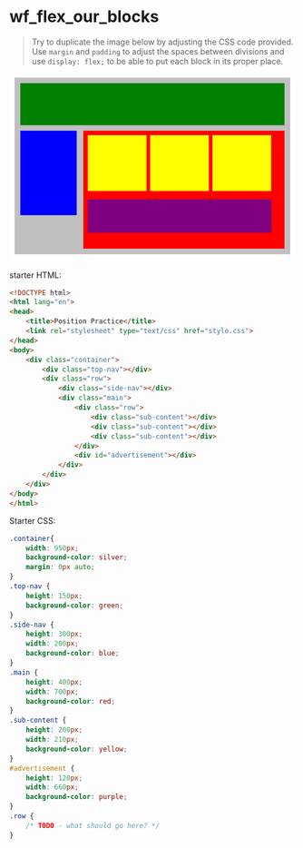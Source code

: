 # wf_flex_our_blocks


>Try to duplicate the image below by adjusting the CSS code provided. Use `margin` and `padding` to adjust the spaces between divisions and use `display: flex;` to be able to put each block in its proper place.

![](position-blocks.png)

starter HTML:

```html
<!DOCTYPE html>
<html lang="en">
<head>
    <title>Position Practice</title>
    <link rel="stylesheet" type="text/css" href="style.css">
</head>
<body>
    <div class="container">
        <div class="top-nav"></div>
        <div class="row">
            <div class="side-nav"></div>
            <div class="main">
                <div class="row">
                    <div class="sub-content"></div>
                    <div class="sub-content"></div>
                    <div class="sub-content"></div>
                </div>
                <div id="advertisement"></div>
            </div>
        </div>
    </div>
</body>
</html>
```
Starter CSS:

```css
.container{
    width: 950px;
    background-color: silver;
    margin: 0px auto;
}
.top-nav {
    height: 150px;
    background-color: green;
}
.side-nav {
    height: 300px;
    width: 200px;
    background-color: blue;
}
.main {
    height: 400px;
    width: 700px;
    background-color: red;
}
.sub-content {
    height: 200px;
    width: 210px;
    background-color: yellow;
}
#advertisement {
    height: 120px;
    width: 660px;
    background-color: purple;
}
.row {
    /* TODO - what should go here? */
}


```